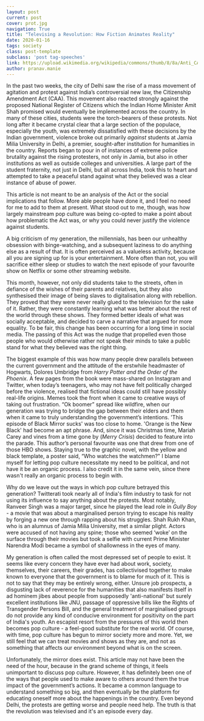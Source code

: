 ```yaml
---
layout: post
current: post
cover: prot.jpg
navigation: True
title: "Televising a Revolution: How Fiction Animates Reality"
date: 2020-01-16
tags: society
class: post-template
subclass: 'post tag-speeches'
link: https://upload.wikimedia.org/wikipedia/commons/thumb/8/8a/Anti_CAA_NRC_protestors.jpg/1024px-Anti_CAA_NRC_protestors.jpg
author: pranav.manie
---
```

In the past two weeks, the city of Delhi saw the rise of a mass movement of agitation and protest against India’s controversial new law, the Citizenship Amendment Act (CAA). This movement also reacted strongly against the proposed National Register of Citizens which the Indian Home Minister Amit Shah promised would eventually be implemented across the country. In many of these cities, students were the torch-bearers of these protests. Not long after it became crystal clear that a large section of the populace, especially the youth, was extremely dissatisfied with these decisions by the Indian government, violence broke out primarily *against* students at Jamia Milia University in Delhi, a premier, sought-after institution for humanities in the country. Reports began to pour in of instances of extreme police brutality against the rising protesters, not only in Jamia, but also in other institutions as well as outside colleges and universities. A large part of the student fraternity, not just in Delhi, but all across India, took this to heart and attempted to take a peaceful stand against what they believed was a clear instance of abuse of power.  
  

This article is not meant to be an analysis of the Act or the social implications that follow. More able people have done it, and I feel no need for me to add to them at present. What stood out to me, though, was how largely mainstream pop culture was being co-opted to make a point about how problematic the Act was, or why you could never justify the violence against students.  
  

A big criticism of my generation, the millennials, has been our unhealthy obsession with binge-watching, and a subsequent laziness to do anything else as a result of that. It is often perceived as a valueless activity, because all you are signing up for is your entertainment. More often than not, you will sacrifice either sleep or studies to watch the next episode of your favourite show on Netflix or some other streaming website.

  

This month, however, not only did students take to the streets, often in defiance of the wishes of their parents and relatives, but they also synthesised their image of being slaves to digitalisation along with rebellion. They proved that they were never really glued to the television for the sake of it. Rather, they were constantly learning what was better about the rest of the world through these shows. They formed better ideals of what was socially acceptable, and decided to carve a narrative that argued for more equality. To be fair, this change has been occurring for a long time in social media. The passing of this Act was the nudge that propelled even those people who would otherwise rather not speak their minds to take a public stand for what they believed was the right thing.  
  

The biggest example of this was how many people drew parallels between the current government and the attitude of the erstwhile headmaster of Hogwarts, Dolores Umbridge from *Harry Potter and the Order of the Phoenix*. A few pages from the book were mass-shared on Instagram and Twitter, when today’s teenagers, who may not have felt politically charged before the violence, realised that fictional ideas could still have possibly real-life origins. Memes took the front when it came to creative ways of taking out frustration. “Ok boomer” spread like wildfire, when our generation was trying to bridge the gap between their elders and them when it came to truly understanding the government’s intentions. 'This episode of Black Mirror sucks' was too close to home. 'Orange is the New Black' had become an apt phrase. And, since it was Christmas time, Mariah Carey and vines from a time gone by (*Merry Crisis*) decided to feature into the parade. This author’s personal favourite was one that drew from one of those HBO shows. Staying true to the graphic novel, with the yellow and black template, a poster said, “Who watches the watchmen?" I blame myself for letting pop culture necessitate my need to be political, and not have it be an organic process. I also credit it in the same vein, since there wasn't really an organic process to begin with.

  

Why do we leave out the ways in which pop culture betrayed this generation? Twitterati took nearly all of India's film industry to task for not using its influence to say anything about the protests. Most notably, Ranveer Singh was a major target, since he played the lead role in *Gully Boy* - a movie that was about a marginalised person trying to escape his reality by forging a new one through rapping about his struggles. Shah Rukh Khan, who is an alumnus of Jamia Milia University, met a similar plight. Actors were accused of not having any spine; those who seemed ‘woke’ on the surface through their movies but took a selfie with current Prime Minister Narendra Modi became a symbol of shallowness in the eyes of many.

  

My generation is often called the most depressed set of people to exist. It seems like every concern they have ever had about work, society, themselves, their careers, their grades, has collectivised together to make known to everyone that the government is to blame for much of it. This is not to say that they may be entirely wrong, either. Unsure job prospects, a disgusting lack of reverence for the humanities that also manifests itself in ad hominem jibes about people from supposedly 'anti-national' but surely excellent institutions like JNU, passage of oppressive bills like the Rights of Transgender Persons Bill, and the general treatment of marginalised groups do not provide any kind of conducive environment for positivity on the part of India's youth. An escapist resort from the pressures of this world then becomes pop culture - a feel-good substitute for the real world. Of course, with time, pop culture has begun to mirror society more and more. Yet, we still feel that we can treat movies and shows as they are, and not as something that affects our environment beyond what is on the screen.

  

Unfortunately, the mirror does exist. This article may not have been the need of the hour, because in the grand scheme of things, it feels unimportant to discuss pop culture. However, it has definitely been one of the ways that people used to make aware to others around them the true impact of the government’s actions. It became a common language to understand something so big, and then eventually be the platform for educating oneself more about the happenings in the country. Even beyond Delhi, the protests are getting worse and people need help. The truth is that the revolution was televised and it's an episode every day.
